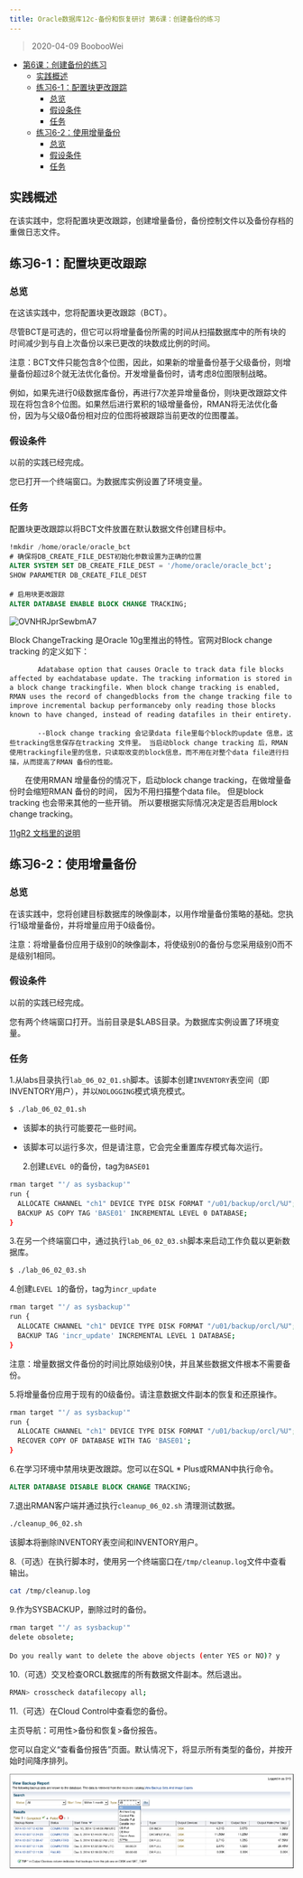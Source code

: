 ```yaml
---
title: Oracle数据库12c-备份和恢复研讨 第6课：创建备份的练习
---
```


> 2020-04-09 BoobooWei

<!-- MDTOC maxdepth:6 firsth1:1 numbering:0 flatten:0 bullets:1 updateOnSave:1 -->

- [第6课：创建备份的练习](#第6课：创建备份的练习)
  - [实践概述](#实践概述)
  - [练习6-1：配置块更改跟踪](#练习6-1：配置块更改跟踪)
    - [总览](#总览)
    - [假设条件](#假设条件)
    - [任务](#任务)
  - [练习6-2：使用增量备份](#练习6-2：使用增量备份)
    - [总览](#总览)
    - [假设条件](#假设条件)
    - [任务](#任务)

<!-- /MDTOC -->

## 实践概述

在该实践中，您将配置块更改跟踪，创建增量备份，备份控制文件以及备份存档的重做日志文件。

## 练习6-1：配置块更改跟踪

### 总览

在这该实践中，您将配置块更改跟踪（BCT）。

尽管BCT是可选的，但它可以将增量备份所需的时间从扫描数据库中的所有块的时间减少到与自上次备份以来已更改的块数成比例的时间。

注意：BCT文件只能包含8个位图，因此，如果新的增量备份基于父级备份，则增量备份超过8个就无法优化备份。开发增量备份时，请考虑8位图限制战略。

例如，如果先进行0级数据库备份，再进行7次差异增量备份，则块更改跟踪文件现在将包含8个位图。如果然后进行累积的1级增量备份，RMAN将无法优化备份，因为与父级0备份相对应的位图将被跟踪当前更改的位图覆盖。

### 假设条件

以前的实践已经完成。

您已打开一个终端窗口。为数据库实例设置了环境变量。

### 任务

配置块更改跟踪以将BCT文件放置在默认数据文件创建目标中。

```SQL
!mkdir /home/oracle/oracle_bct
# 确保将DB_CREATE_FILE_DEST初始化参数设置为正确的位置
ALTER SYSTEM SET DB_CREATE_FILE_DEST = '/home/oracle/oracle_bct';
SHOW PARAMETER DB_CREATE_FILE_DEST

# 启用块更改跟踪
ALTER DATABASE ENABLE BLOCK CHANGE TRACKING;
```

<img src='https://i.loli.net/2020/04/10/OVNHRJprSewbmA7.jpg' alt='OVNHRJprSewbmA7'/>

Block ChangeTracking 是Oracle 10g里推出的特性。官网对Block change tracking 的定义如下：

```
       Adatabase option that causes Oracle to track data file blocks affected by eachdatabase update. The tracking information is stored in a block change trackingfile. When block change tracking is enabled, RMAN uses the record of changedblocks from the change tracking file to improve incremental backup performanceby only reading those blocks known to have changed, instead of reading datafiles in their entirety.

       --Block change tracking 会记录data file里每个block的update 信息，这些tracking信息保存在tracking 文件里。 当启动block change tracking 后，RMAN 使用trackingfile里的信息，只读取改变的block信息，而不用在对整个data file进行扫描，从而提高了RMAN 备份的性能。
```

      
在使用RMAN 增量备份的情况下，启动block change tracking，在做增量备份时会缩短RMAN 备份的时间， 因为不用扫描整个data file。 但是block tracking 也会带来其他的一些开销。 所以要根据实际情况决定是否启用block change tracking。

[11gR2 文档里的说明](http://download.oracle.com/docs/cd/E11882_01/backup.112/e10642/rcmbckba.htm#BRADV8125)

## 练习6-2：使用增量备份

### 总览

在该实践中，您将创建目标数据库的映像副本，以用作增量备份策略的基础。您执行1级增量备份，并将增量应用于0级备份。

注意：将增量备份应用于级别0的映像副本，将使级别0的备份与您采用级别0而不是级别1相同。

### 假设条件

以前的实践已经完成。

您有两个终端窗口打开。当前目录是$LABS目录。为数据库实例设置了环境变量。

### 任务

1.从labs目录执行`lab_06_02_01.sh`脚本。该脚本创建`INVENTORY`表空间（即INVENTORY用户），并以`NOLOGGING`模式填充模式。

```bash
$ ./lab_06_02_01.sh
```

- 该脚本的执行可能要花一些时间。
- 该脚本可以运行多次，但是请注意，它会完全重置库存模式每次运行。

  2.创建`LEVEL 0`的备份，tag为`BASE01`

```bash
rman target "'/ as sysbackup'"
run {
  ALLOCATE CHANNEL "ch1" DEVICE TYPE DISK FORMAT "/u01/backup/orcl/%U";
  BACKUP AS COPY TAG 'BASE01' INCREMENTAL LEVEL 0 DATABASE;
}
```

3.在另一个终端窗口中，通过执行`lab_06_02_03.sh`脚本来启动工作负载以更新数据库。

```bash
$ ./lab_06_02_03.sh
```

4.创建`LEVEL 1`的备份，tag为`incr_update`

```bash
rman target "'/ as sysbackup'"
run {
  ALLOCATE CHANNEL "ch1" DEVICE TYPE DISK FORMAT "/u01/backup/orcl/%U";
  BACKUP TAG 'incr_update' INCREMENTAL LEVEL 1 DATABASE;
}
```

注意：增量数据文件备份的时间比原始级别0快，并且某些数据文件根本不需要备份。

5.将增量备份应用于现有的0级备份。请注意数据文件副本的恢复和还原操作。

```bash
rman target "'/ as sysbackup'"
run {
  ALLOCATE CHANNEL "ch1" DEVICE TYPE DISK FORMAT "/u01/backup/orcl/%U";
  RECOVER COPY OF DATABASE WITH TAG 'BASE01';
}
```

6.在学习环境中禁用块更改跟踪。您可以在SQL \* Plus或RMAN中执行命令。

```SQL
ALTER DATABASE DISABLE BLOCK CHANGE TRACKING;
```

7.退出RMAN客户端并通过执行`cleanup_06_02.sh` 清理测试数据。

```bash
./cleanup_06_02.sh
```

该脚本将删除INVENTORY表空间和INVENTORY用户。

8.（可选）在执行脚本时，使用另一个终端窗口在`/tmp/cleanup.log`文件中查看输出。

```bash
cat /tmp/cleanup.log
```

9.作为SYSBACKUP，删除过时的备份。

```bash
rman target "'/ as sysbackup'"
delete obsolete;

Do you really want to delete the above objects (enter YES or NO)? y
```

10.（可选）交叉检查ORCL数据库的所有数据文件副本。然后退出。

```bash
RMAN> crosscheck datafilecopy all;
```

11.（可选）在Cloud Control中查看您的备份。

主页导航：可用性>备份和恢复>备份报告。

您可以自定义“查看备份报告”页面。默认情况下，将显示所有类型的备份，并按开始时间降序排列。

![](pic/009.png)
